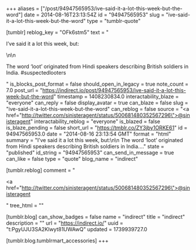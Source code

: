+++
aliases = ["/post/94947565953/ive-said-it-a-lot-this-week-but-the-word"]
date = 2014-08-16T23:13:54Z
id = "94947565953"
slug = "ive-said-it-a-lot-this-week-but-the-word"
type = "tumblr-quote"

[tumblr]
reblog_key = "OFk6stm5"
text = "<p>I&rsquo;ve said it a lot this week, but:</p>\n\n<p>The word &lsquo;loot&rsquo; originated from Hindi speakers describing British soldiers in India. #suspectedlooters</p>"
is_blocks_post_format = false
should_open_in_legacy = true
note_count = 7.0
post_url = "https://indirect.io/post/94947565953/ive-said-it-a-lot-this-week-but-the-word"
timestamp = 1408230834.0
interactability_blaze = "everyone"
can_reply = false
display_avatar = true
can_blaze = false
slug = "ive-said-it-a-lot-this-week-but-the-word"
can_reblog = false
source = "<a href=\"http://twitter.com/sinisteragent/status/500681480352567296\">@sinisteragent</a>"
interactability_reblog = "everyone"
is_blazed = false
is_blaze_pending = false
short_url = "https://tmblr.co/ZY3jby1ORKE61"
id = 94947565953.0
date = "2014-08-16 23:13:54 GMT"
format = "html"
summary = "I’ve said it a lot this week, but:\n\n The word ‘loot’ originated from Hindi speakers describing British soldiers in India...."
state = "published"
id_string = "94947565953"
can_send_in_message = true
can_like = false
type = "quote"
blog_name = "indirect"

[tumblr.reblog]
comment = "<p><a href=\"http://twitter.com/sinisteragent/status/500681480352567296\">@sinisteragent</a></p>"
tree_html = ""

[tumblr.blog]
can_show_badges = false
name = "indirect"
title = "indirect"
description = ""
url = "https://indirect.io/"
uuid = "t:PgyUJU3SA2Klwyt81UWAwQ"
updated = 1739939727.0

[tumblr.blog.tumblrmart_accessories]
+++

